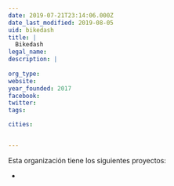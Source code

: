 ```yaml
---
date: 2019-07-21T23:14:06.000Z
date_last_modified: 2019-08-05
uid: bikedash
title: |
  Bikedash
legal_name: 
description: |
  
org_type: 
website: 
year_founded: 2017
facebook: 
twitter: 
tags:

cities: 


---
```


Esta organización tiene los siguientes proyectos:

- [](/proyectos/bikedash)
